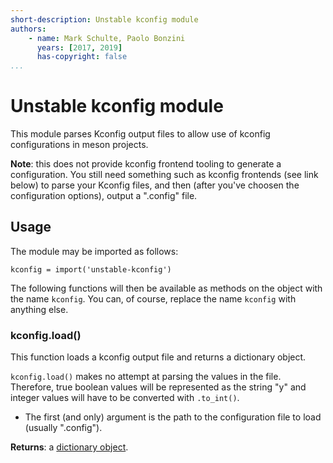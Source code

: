 ```yaml
---
short-description: Unstable kconfig module
authors:
    - name: Mark Schulte, Paolo Bonzini
      years: [2017, 2019]
      has-copyright: false
...
```


# Unstable kconfig module

This module parses Kconfig output files to allow use of kconfig
configurations in meson projects.

**Note**: this does not provide kconfig frontend tooling to generate a
configuration. You still need something such as kconfig frontends (see
link below) to parse your Kconfig files, and then (after you've
choosen the configuration options), output a ".config" file.

  [kconfig-frontends]: http://ymorin.is-a-geek.org/projects/kconfig-frontends

## Usage

The module may be imported as follows:

``` meson
kconfig = import('unstable-kconfig')
```

The following functions will then be available as methods on the object
with the name `kconfig`. You can, of course, replace the name
`kconfig` with anything else.

### kconfig.load()

This function loads a kconfig output file and returns a dictionary object.

`kconfig.load()` makes no attempt at parsing the values in the
file.  Therefore, true boolean values will be represented as the string "y"
and integer values will have to be converted with `.to_int()`.

* The first (and only) argument is the path to the configuration file to
  load (usually ".config").

**Returns**: a [dictionary object](Reference-manual.md#dictionary-object).
